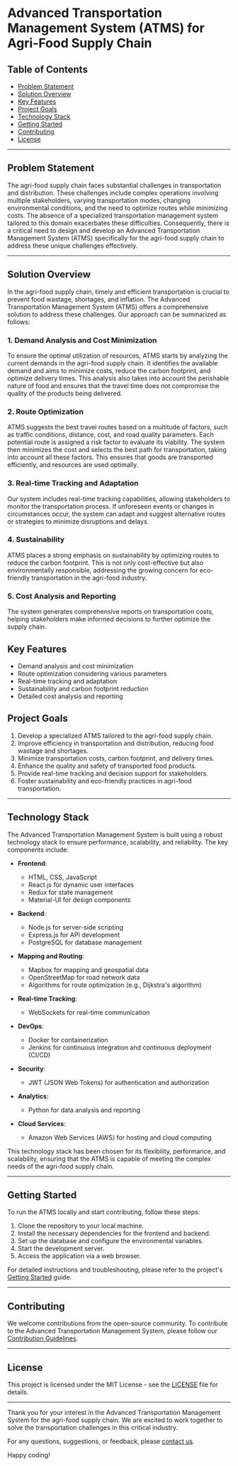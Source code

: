 # Advanced Transportation Management System (ATMS) for Agri-Food Supply Chain

## Table of Contents
- [Problem Statement](#problem-statement)
- [Solution Overview](#solution-overview)
- [Key Features](#key-features)
- [Project Goals](#project-goals)
- [Technology Stack](#technology-stack)
- [Getting Started](#getting-started)
- [Contributing](#contributing)
- [License](#license)

---

## Problem Statement

The agri-food supply chain faces substantial challenges in transportation and distribution. These challenges include complex operations involving multiple stakeholders, varying transportation modes, changing environmental conditions, and the need to optimize routes while minimizing costs. The absence of a specialized transportation management system tailored to this domain exacerbates these difficulties. Consequently, there is a critical need to design and develop an Advanced Transportation Management System (ATMS) specifically for the agri-food supply chain to address these unique challenges effectively.

---

## Solution Overview

In the agri-food supply chain, timely and efficient transportation is crucial to prevent food wastage, shortages, and inflation. The Advanced Transportation Management System (ATMS) offers a comprehensive solution to address these challenges. Our approach can be summarized as follows:

### 1. Demand Analysis and Cost Minimization

To ensure the optimal utilization of resources, ATMS starts by analyzing the current demands in the agri-food supply chain. It identifies the available demand and aims to minimize costs, reduce the carbon footprint, and optimize delivery times. This analysis also takes into account the perishable nature of food and ensures that the travel time does not compromise the quality of the products being delivered.

### 2. Route Optimization

ATMS suggests the best travel routes based on a multitude of factors, such as traffic conditions, distance, cost, and road quality parameters. Each potential route is assigned a risk factor to evaluate its viability. The system then minimizes the cost and selects the best path for transportation, taking into account all these factors. This ensures that goods are transported efficiently, and resources are used optimally.

### 3. Real-time Tracking and Adaptation

Our system includes real-time tracking capabilities, allowing stakeholders to monitor the transportation process. If unforeseen events or changes in circumstances occur, the system can adapt and suggest alternative routes or strategies to minimize disruptions and delays.

### 4. Sustainability

ATMS places a strong emphasis on sustainability by optimizing routes to reduce the carbon footprint. This is not only cost-effective but also environmentally responsible, addressing the growing concern for eco-friendly transportation in the agri-food industry.

### 5. Cost Analysis and Reporting

The system generates comprehensive reports on transportation costs, helping stakeholders make informed decisions to further optimize the supply chain.

## Key Features

- Demand analysis and cost minimization
- Route optimization considering various parameters
- Real-time tracking and adaptation
- Sustainability and carbon footprint reduction
- Detailed cost analysis and reporting

## Project Goals

1. Develop a specialized ATMS tailored to the agri-food supply chain.
2. Improve efficiency in transportation and distribution, reducing food wastage and shortages.
3. Minimize transportation costs, carbon footprint, and delivery times.
4. Enhance the quality and safety of transported food products.
5. Provide real-time tracking and decision support for stakeholders.
6. Foster sustainability and eco-friendly practices in agri-food transportation.

---

## Technology Stack

The Advanced Transportation Management System is built using a robust technology stack to ensure performance, scalability, and reliability. The key components include:

- **Frontend**:
  - HTML, CSS, JavaScript
  - React.js for dynamic user interfaces
  - Redux for state management
  - Material-UI for design components

- **Backend**:
  - Node.js for server-side scripting
  - Express.js for API development
  - PostgreSQL for database management

- **Mapping and Routing**:
  - Mapbox for mapping and geospatial data
  - OpenStreetMap for road network data
  - Algorithms for route optimization (e.g., Dijkstra's algorithm)

- **Real-time Tracking**:
  - WebSockets for real-time communication

- **DevOps**:
  - Docker for containerization
  - Jenkins for continuous integration and continuous deployment (CI/CD)

- **Security**:
  - JWT (JSON Web Tokens) for authentication and authorization

- **Analytics**:
  - Python for data analysis and reporting

- **Cloud Services**:
  - Amazon Web Services (AWS) for hosting and cloud computing

This technology stack has been chosen for its flexibility, performance, and scalability, ensuring that the ATMS is capable of meeting the complex needs of the agri-food supply chain.

---

## Getting Started

To run the ATMS locally and start contributing, follow these steps:

1. Clone the repository to your local machine.
2. Install the necessary dependencies for the frontend and backend.
3. Set up the database and configure the environmental variables.
4. Start the development server.
5. Access the application via a web browser.

For detailed instructions and troubleshooting, please refer to the project's [Getting Started](/getting-started.md) guide.

---

## Contributing

We welcome contributions from the open-source community. To contribute to the Advanced Transportation Management System, please follow our [Contribution Guidelines](/CONTRIBUTING.md).

---

## License

This project is licensed under the MIT License - see the [LICENSE](/LICENSE) file for details.

---

Thank you for your interest in the Advanced Transportation Management System for the agri-food supply chain. We are excited to work together to solve the transportation challenges in this critical industry.

For any questions, suggestions, or feedback, please [contact us](mailto:contact@atms-agrifood.com).

Happy coding!
